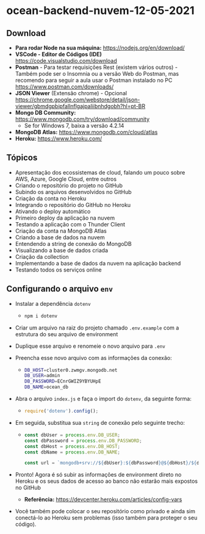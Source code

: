 # ocean-backend-nuvem-12-05-2021

## Download

- **Para rodar Node na sua máquina:** https://nodejs.org/en/download/
- **VSCode - Editor de Códigos (IDE)** https://code.visualstudio.com/download
- **Postman** - Para testar requisições Rest (existem vários outros) - Também pode ser o Insomnia ou a versão Web do Postman, mas recomendo para seguir a aula usar o Postman instalado no PC https://www.postman.com/downloads/
- **JSON Viewer** (Extensão chrome) - Opcional https://chrome.google.com/webstore/detail/json-viewer/gbmdgpbipfallnflgajpaliibnhdgobh?hl=pt-BR
- **Mongo DB Community:** https://www.mongodb.com/try/download/community
  - Se for Windows 7, baixa a versão 4.2.14
- **MongoDB Atlas:** https://www.mongodb.com/cloud/atlas
- **Heroku:** https://www.heroku.com/

## Tópicos

- Apresentação dos ecossistemas de cloud, falando um pouco sobre AWS, Azure, Google Cloud, entre outros
- Criando o repositório do projeto no GitHub
- Subindo os arquivos desenvolvidos no GitHub
- Criação da conta no Heroku
- Integrando o repositório do GitHub no Heroku
- Ativando o deploy automático
- Primeiro deploy da aplicação na nuvem
- Testando a aplicação com o Thunder Client
- Criação da conta na MongoDB Atlas
- Criando a base de dados na nuvem
- Entendendo a string de conexão do MongoDB
- Visualizando a base de dados criada
- Criação da collection
- Implementando a base de dados da nuvem na aplicação backend
- Testando todos os serviços online

## Configurando o arquivo `env`

- Instalar a dependência `dotenv`

  - ```bash
    npm i dotenv
    ```

- Criar um arquivo na raiz do projeto chamado `.env.example` com a estrutura do seu arquivo de environment

- Duplique esse arquivo e renomeie o novo arquivo para `.env`

- Preencha esse novo arquivo com as informações da conexão:

  - ```bash
    DB_HOST=cluster0.zwmgv.mongodb.net
    DB_USER=admin
    DB_PASSWORD=ECnrGWIZ9YBYUHpE
    DB_NAME=ocean_db
    ```

- Abra o arquivo `index.js` e faça o import do `dotenv`, da seguinte forma:

  - ```js
    require('dotenv').config();
    ```

- Em seguida, substitua sua `string` de conexão pelo seguinte trecho:

  - ```js
    const dbUser = process.env.DB_USER;
    const dbPassword = process.env.DB_PASSWORD;
    const dbHost = process.env.DB_HOST;
    const dbName = process.env.DB_NAME;
    
    const url = `mongodb+srv://${dbUser}:${dbPassword}@${dbHost}/${dbName}?retryWrites=true&w=majority`;
    ```

- Pronto! Agora é só subir as informações de environment direto no Heroku e os seus dados de acesso ao banco não estarão mais expostos no GitHub

  - **Referência:** https://devcenter.heroku.com/articles/config-vars

- Você também pode colocar o seu repositório como privado e ainda sim conectá-lo ao Heroku sem problemas (isso também para proteger o seu código).
